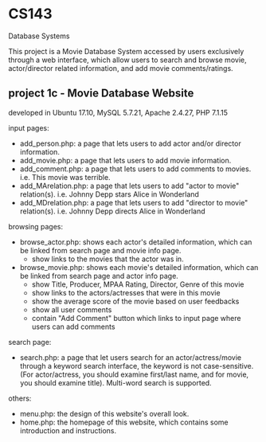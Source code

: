 # CS143
Database Systems

This project is a Movie Database System accessed by users exclusively through a web interface, which allow users to search and browse movie, actor/director related information, and add movie comments/ratings.

## project 1c - Movie Database Website
developed in Ubuntu 17.10, MySQL 5.7.21, Apache 2.4.27, PHP 7.1.15

input pages:
- add_person.php: a page that lets users to add actor and/or director information.
- add_movie.php: a page that lets users to add movie information.
- add_comment.php: a page that lets users to add comments to movies. i.e. This movie was terrible.
- add_MArelation.php: a page that lets users to add "actor to movie" relation(s). i.e. Johnny Depp stars Alice in Wonderland
- add_MDrelation.php: a page that lets users to add "director to movie" relation(s). i.e. Johnny Depp directs Alice in Wonderland

browsing pages:
- browse_actor.php: shows each actor's detailed information, which can be linked from search page and movie info page.
    - show links to the movies that the actor was in.
- browse_movie.php: shows each movie's detailed information, which can be linked from search page and actor info page.
    - show Title, Producer, MPAA Rating, Director, Genre of this movie
    - show links to the actors/actresses that were in this movie
    - show the average score of the movie based on user feedbacks
    - show all user comments
    - contain "Add Comment" button which links to input page where users can add comments

search page:
- search.php: a page that let users search for an actor/actress/movie through a keyword search interface, the keyword is not case-sensitive. (For actor/actress, you should examine first/last name, and for movie, you should examine title). Multi-word search is supported.

others:
- menu.php: the design of this website's overall look.
- home.php: the homepage of this website, which contains some introduction and instructions.
